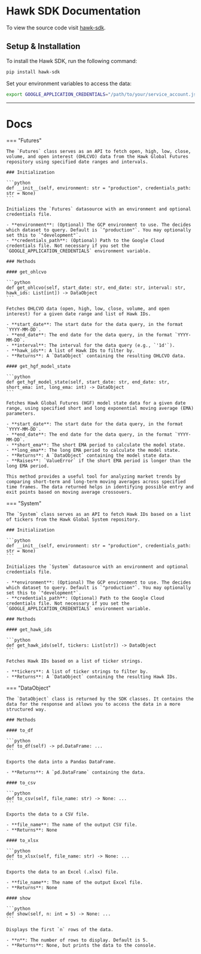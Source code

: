# Hawk SDK Documentation

To view the source code visit [hawk-sdk](https://github.com/Hawk-Center/hawk-sdk).

## Setup & Installation

To install the Hawk SDK, run the following command:

```bash
pip install hawk-sdk
```

Set your environment variables to access the data:

```bash
export GOOGLE_APPLICATION_CREDENTIALS="/path/to/your/service_account.json"
```

---

# Docs

=== "Futures"

    The `Futures` class serves as an API to fetch open, high, low, close, volume, and open interest (OHLCVO) data from the Hawk Global Futures repository using specified date ranges and intervals.
    
    ### Initialization
    
    ```python
    def __init__(self, environment: str = "production", credentials_path: str = None)
    ```
    
    Initializes the `Futures` datasource with an environment and optional credentials file.
    
    - **environment**: (Optional) The GCP environment to use. The decides which dataset to query. Default is `"production"`. You may optionally set this to `"development"`.
    - **credentials_path**: (Optional) Path to the Google Cloud credentials file. Not necessary if you set the `GOOGLE_APPLICATION_CREDENTIALS` environment variable.
    
    ### Methods
    
    #### get_ohlcvo
    
    ```python
    def get_ohlcvo(self, start_date: str, end_date: str, interval: str, hawk_ids: List[int]) -> DataObject
    ```
    
    Fetches OHLCVO data (open, high, low, close, volume, and open interest) for a given date range and list of Hawk IDs.
    
    - **start_date**: The start date for the data query, in the format `YYYY-MM-DD`.
    - **end_date**: The end date for the data query, in the format `YYYY-MM-DD`.
    - **interval**: The interval for the data query (e.g., `'1d'`).
    - **hawk_ids**: A list of Hawk IDs to filter by.
    - **Returns**: A `DataObject` containing the resulting OHLCVO data.

    #### get_hgf_model_state

    ```python
    def get_hgf_model_state(self, start_date: str, end_date: str, short_ema: int, long_ema: int) -> DataObject
    ```
    
    Fetches Hawk Global Futures (HGF) model state data for a given date range, using specified short and long exponential moving average (EMA) parameters.
    
    - **start_date**: The start date for the data query, in the format `YYYY-MM-DD`.
    - **end_date**: The end date for the data query, in the format `YYYY-MM-DD`.
    - **short_ema**: The short EMA period to calculate the model state.
    - **long_ema**: The long EMA period to calculate the model state.
    - **Returns**: A `DataObject` containing the model state data.
    - **Raises**: `ValueError` if the short EMA period is longer than the long EMA period.
    
    This method provides a useful tool for analyzing market trends by comparing short-term and long-term moving averages across specified time frames. The data returned helps in identifying possible entry and exit points based on moving average crossovers.

=== "System"

    The `System` class serves as an API to fetch Hawk IDs based on a list of tickers from the Hawk Global System repository.
    
    ### Initialization
    
    ```python
    def __init__(self, environment: str = "production", credentials_path: str = None)
    ```
    
    Initializes the `System` datasource with an environment and optional credentials file.
    
    - **environment**: (Optional) The GCP environment to use. The decides which dataset to query. Default is `"production"`. You may optionally set this to `"development"`.
    - **credentials_path**: (Optional) Path to the Google Cloud credentials file. Not necessary if you set the `GOOGLE_APPLICATION_CREDENTIALS` environment variable.
    
    ### Methods
    
    #### get_hawk_ids
    
    ```python
    def get_hawk_ids(self, tickers: List[str]) -> DataObject
    ```
    
    Fetches Hawk IDs based on a list of ticker strings.
    
    - **tickers**: A list of ticker strings to filter by.
    - **Returns**: A `DataObject` containing the resulting Hawk IDs.

=== "DataObject"

    The `DataObject` class is returned by the SDK classes. It contains the data for the response and allows you to access the data in a more structured way.

    ### Methods
    
    #### to_df
    
    ```python
    def to_df(self) -> pd.DataFrame: ...
    ```

    Exports the data into a Pandas DataFrame.
    
    - **Returns**: A `pd.DataFrame` containing the data.
    
    #### to_csv
    
    ```python
    def to_csv(self, file_name: str) -> None: ...
    ```

    Exports the data to a CSV file.
    
    - **file_name**: The name of the output CSV file.
    - **Returns**: None
    
    #### to_xlsx
    
    ```python
    def to_xlsx(self, file_name: str) -> None: ...
    ```

    Exports the data to an Excel (.xlsx) file.
    
    - **file_name**: The name of the output Excel file.
    - **Returns**: None
    
    #### show
    
    ```python
    def show(self, n: int = 5) -> None: ...
    ```
    
    Displays the first `n` rows of the data.
    
    - **n**: The number of rows to display. Default is 5.
    - **Returns**: None, but prints the data to the console.
